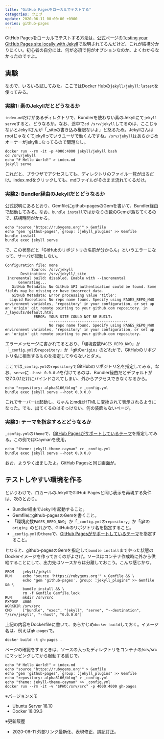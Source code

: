 ```yaml
---
title: "GitHub Pagesをローカルでテストする"
categories: ウェブ
update: 2020-06-11 00:00:00 +0900
series: github-pages
---
```


GitHub Pagesをローカルでテストする方法は、公式ページの[Testing your GitHub Pages site locally with Jekyll](https://help.github.com/en/github/working-with-github-pages/testing-your-github-pages-site-locally-with-jekyll)で説明されてるんだけど、これが結構分かりにくい。初心者の自分には、何が必須で何がオプションなのか、よくわからなかったのですよ。

## 実験

なので、いろいろ試してみた。ここではDocker Hubの`jekyll/jekyll:latest`を使ってみる。

### 実験1: 素のJekyllだとどうなるか

`index.md`だけがあるディレクトリで、Bundlerを使わない素のJekyllにて`jekyll serve`すると、どうなるか。なお、途中で`cd /srv/jekyll`してるのは、ここじゃないとJekyllさんが「_siteの書き込み権限ないよ」と怒るため。Jekyllさんはrootじゃなくてjekyllっていうユーザで動くんですね。`/srv/jekyll`はあらかじめオーナーがjekyllになってるので問題なし。

```shell
docker run --rm -it -p 4000:4000 jekyll/jekyll bash
cd /srv/jekyll
echo "# Hello World!" > index.md
jekyll serve
```

これだと、ブラウザでアクセスしても、ディレクトリのファイル一覧が出るだけ。index.mdをクリックしても、mdファイルがそのまま流れてくるだけ。

### 実験2: Bundler経由のJekyllだとどうなるか

公式説明にあるとおり、Gemfileにgithub-pagesのGemを書いて、Bundler経由で起動してみる。なお、`bundle install`ではかなりの数のGemが落ちてくるので、結構時間がかかる。

```shell
echo "source 'https://rubygems.org'" > Gemfile
echo "gem 'github-pages', group: :jekyll_plugins" >> Gemfile
bundle install
bundle exec jekyll serve
```

で、この状態だと「GitHubのリポジトリの名前が分からん」というエラーになって、サーバが起動しない。

```console
Configuration file: none
            Source: /srv/jekyll
       Destination: /srv/jekyll/_site
 Incremental build: disabled. Enable with --incremental
      Generating...
   GitHub Metadata: No GitHub API authentication could be found. Some fields may be missing or have incorrect data.
   GitHub Metadata: Error processing value 'title':
  Liquid Exception: No repo name found. Specify using PAGES_REPO_NWO environment variables, 'repository' in your configuration, or set up an 'origin' git remote pointing to your github.com repository. in /_layouts/default.html
             ERROR: YOUR SITE COULD NOT BE BUILT:
                    ------------------------------------
                    No repo name found. Specify using PAGES_REPO_NWO environment variables, 'repository' in your configuration, or set up an 'origin' git remote pointing to your github.com repository.
```

エラーメッセージに書かれてるとおり、「環境変数`PAGES_REPO_NWO`」か「`_config.yml`の`repository`」か「gitの`origin`」のどれかで、GitHubのリポジトリ名に相当するものを指定してやらないとダメ。

ここでは`_config.yml`の`repository`でGitHubのリポジトリ名を指定してみる。なお、`serve`に`--host 0.0.0.0`を付けてるのは、Bundler経由だとデフォルトが127.0.0.1だけにバインドされてしまい、外からアクセスできなくなるから。

```shell
echo "repository: alpha3166/blog" > _config.yml
bundle exec jekyll serve --host 0.0.0.0
```

これでサーバーは起動し、ちゃんとmdはHTMLに変換されて表示されるようになった。でも、出てくるのはそっけない、何の装飾もないページ。

### 実験3: テーマを指定するとどうなるか

`_config.yml`の`theme`で、[GitHub Pagesがサポートしているテーマ](https://pages.github.com/themes/)を指定してみる。この例ではCaymanを使用。

```shell
echo "theme: jekyll-theme-cayman" >> _config.yml
bundle exec jekyll serve --host 0.0.0.0
```

おお、ようやく出ましたよ。GitHub Pagesと同じ画面が。

## テストしやすい環境を作る

というわけで、ロカールのJekyllでGitHub Pagesと同じ表示を再現する条件は、次のとおり。

- Bundler経由でJekyllを起動すること。
- Gemfileにgithub-pagesのGemを書くこと。
- 「環境変数`PAGES_REPO_NWO`」か「`_config.yml`の`repository`」か「gitの`origin`」のどれかで、GitHubのリポジトリ名を指定すること。
- `_config.yml`の`theme`で、[GitHub Pagesがサポートしているテーマ](https://pages.github.com/themes/)を指定すること。

となると、github-pagesのGemを指定して`bundle install`までやった状態のDockerイメージを作っておくのがよさげ。ソースはコンテナ作成時に外から供給することにして、出力先はソースからは分離しておこう。こんな感じかな。

```docker
FROM    jekyll/jekyll
RUN     echo "source 'https://rubygems.org'" > Gemfile && \
        echo "gem 'github-pages', group: :jekyll_plugins" >> Gemfile && \
        bundle install && \
        rm -f Gemfile Gemfile.lock
RUN     mkdir /srv/src
EXPOSE  4000
WORKDIR /srv/src
CMD     ["bundle", "exec", "jekyll", "serve", "--destination", "/srv/jekyll", "--host", "0.0.0.0"]
```

上記の内容をDockerfileに書いて、あらかじめ`docker build`しておく。イメージ名は、例えば`gh-pages`で。

```shell
docker build -t gh-pages .
```

ページの確認をするときは、ソースの入ったディレクトリをコンテナの/srv/srcにマッピングしてから起動する感じで。

```shell
echo "# Hello World!" > index.md
echo "source 'https://rubygems.org'" > Gemfile
echo "gem 'github-pages', group: :jekyll_plugins" >> Gemfile
echo "repository: alpha3166/blog" > _config.yml
echo "theme: jekyll-theme-cayman" >> _config.yml
docker run --rm -it -v "$PWD:/srv/src" -p 4000:4000 gh-pages
```

※バージョンメモ

- Ubuntu Server 18.10
- Docker 18.09.3

※更新履歴

- 2020-06-11 外部リンク最新化、表現修正、誤記訂正。
